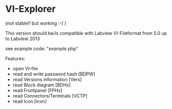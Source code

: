 VI-Explorer
===========
(not stable!! but working :-) )

This version should be/is compatible with Labview VI-Fileformat from 5.0 up to Labview 2013

see example code: "_example_.php"

Features:
- open VI-file
- read and write password hash [BDPW]
- read Versions information [Vers]
- read Block diagram [BDHx]
- read Frontpanel [FPHx]
- read Connectors/Terminals [VCTP]
- read Icon [Icon]

